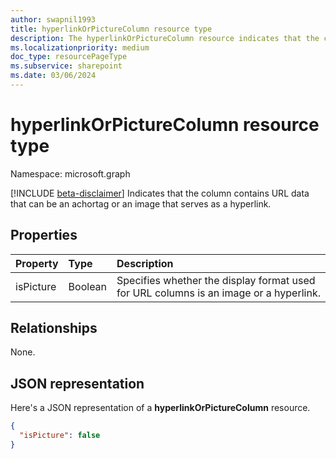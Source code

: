 ```yaml
---
author: swapnil1993
title: hyperlinkOrPictureColumn resource type
description: The hyperlinkOrPictureColumn resource indicates that the column contains URL data that can be an achortag or an image that serves as a hyperlink.
ms.localizationpriority: medium
doc_type: resourcePageType
ms.subservice: sharepoint
ms.date: 03/06/2024
---
```


# hyperlinkOrPictureColumn resource type

Namespace: microsoft.graph

[!INCLUDE [beta-disclaimer](../../includes/beta-disclaimer.md)]
Indicates that the column contains URL data that can be an achortag or an image that serves as a hyperlink.

## Properties

| Property  | Type    | Description                                                                           |
| :-------- | :------ | :------------------------------------------------------------------------------------ |
| isPicture | Boolean | Specifies whether the display format used for URL columns is an image or a hyperlink. |

## Relationships
None.

## JSON representation

Here's a JSON representation of a **hyperlinkOrPictureColumn** resource.

<!-- { "blockType": "resource", "@odata.type": "microsoft.graph.hyperlinkOrPictureColumn" } -->

```json
{
  "isPicture": false
}
```
